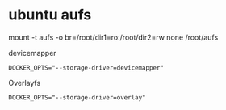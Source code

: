 # ubuntu aufs

mount -t aufs -o br=/root/dir1=ro:/root/dir2=rw none /root/aufs

devicemapper

    DOCKER_OPTS="--storage-driver=devicemapper"

Overlayfs

    DOCKER_OPTS="--storage-driver=overlay"
